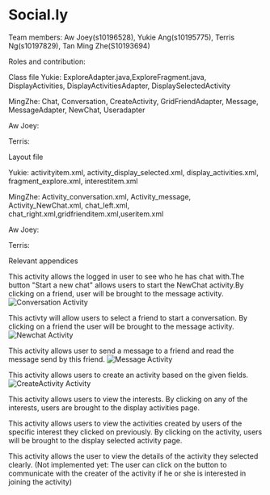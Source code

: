 # Social.ly

Team members: Aw Joey(s10196528), Yukie Ang(s10195775), Terris Ng(s10197829), Tan Ming Zhe(S10193694)

Roles and contribution:

Class file
Yukie: ExploreAdapter.java,ExploreFragment.java, DisplayActivities, DisplayActivitiesAdapter, DisplaySelectedActivity

MingZhe: Chat, Conversation, CreateActivity, GridFriendAdapter, Message, MessageAdapter, NewChat, Useradapter

Aw Joey:

Terris:

Layout file

Yukie: activityitem.xml, activity_display_selected.xml, display_activities.xml, fragment_explore.xml, interestitem.xml

MingZhe: Activity_conversation.xml, Activity_message, Activity_NewChat.xml, chat_left.xml, chat_right.xml,gridfrienditem.xml,useritem.xml

Aw Joey:

Terris:


Relevant appendices

This activity allows the logged in user to see who he has chat with.The button "Start a new chat" allows users to start the NewChat activity.By clicking on a friend, user will be brought to the message activity.
![Conversation Activity](Images/Screenshot_20200607_132748_sg.MAD.socially.jpg)

This activty will allow users to select a friend to start a conversation. By clicking on a friend the user will be brought to the message activity. 
![Newchat Activity](Images/Screenshot_20200607_161231_sg.MAD.socially.jpg)

This activity allows user to send a message to a friend and read the message send by this friend.
![Message Activity](Images/Screenshot_20200607_132832_sg.MAD.socially.jpg)

This activity allows users to create an activity based on the given fields.
![CreateActivity Activity](Images/Screenshot_20200607_132852_sg.MAD.socially.jpg)

This activity allows users to view the interests. By clicking on any of the interests, users are brought to the display activities page.

This activity allows users to view the activities created by users of the specific interest they clicked on previously. By clicking on the activity, users will be brought to the display selected activity page.

This activity allows the user to view the details of the activity they selected clearly.
(Not implemented yet: The user can click on the button to communicate with the creater of the activity if he or she is interested in joining the activity)
